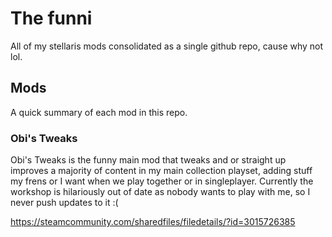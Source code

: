 # The funni
All of my stellaris mods consolidated as a single github repo, cause why not lol.

## Mods
A quick summary of each mod in this repo.

### Obi's Tweaks
Obi's Tweaks is the funny main mod that tweaks and or straight up improves a majority of content in my main collection playset, adding stuff my frens or I want when we play together or in singleplayer. Currently the workshop is hilariously out of date as nobody wants to play with me, so I never push updates to it :(

https://steamcommunity.com/sharedfiles/filedetails/?id=3015726385